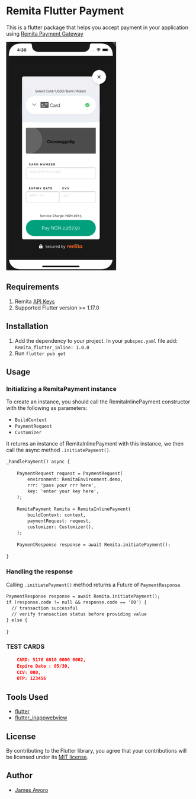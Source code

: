 # Remita Flutter Payment

This is a flutter package that helps you accept payment in your application using [Remita Payment Gateway](https://www.remita.net/)


![](assets/inline_screenshot.png)

## Requirements

1. Remita [API Keys](https://api.remita.net/#63394d54-96c1-4dd8-8255-51e9a55e16df)
2. Supported Flutter version >= 1.17.0

## Installation

1. Add the dependency to your project. In your `pubspec.yaml` file add: `Remita_flutter_inline: 1.0.0`
2. Run `flutter pub get`

## Usage

### Initializing a RemitaPayment instance

To create an instance, you should call the RemitaInlinePayment constructor with the following as parameters:

-   `BuildContext`
-   `PaymentRequest`
-   `Customizer`

It returns an instance of RemitaInlinePayment
with this instance, we then call the async method `.initiatePayment()`.

    _handlePayment() async {

        PaymentRequest request = PaymentRequest(
            environment: RemitaEnvironment.demo,
            rrr: 'pass your rrr here',
            key: 'enter your key here',
        );

        RemitaPayment Remita = RemitaInlinePayment(
            buildContext: context,
            paymentRequest: request,
            customizer: Customizer(),
        );

        PaymentResponse response = await Remita.initiatePayment();

    }

### Handling the response

Calling `.initiatePayment()` method returns a Future of `PaymentResponse`.

    PaymentResponse response = await Remita.initiatePayment();
    if (response.code != null && response.code == '00') {
      // transaction successful
      // verify transaction status before providing value
    } else {

    }

### TEST CARDS

```json
    CARD: 5178 6810 0000 0002,
    Expire Date : 05/30,
    CCV: 000,
    OTP: 123456
```

## Tools Used

-   [flutter](https://flutter.dev/)
-   [flutter_inappwebview](https://pub.dev/packages/flutter_inappwebview)

## License

By contributing to the Flutter library, you agree that your contributions will be licensed under its [MIT license](/LICENSE).

## Author

-   [James Aworo](https://jamesaworo.com)

